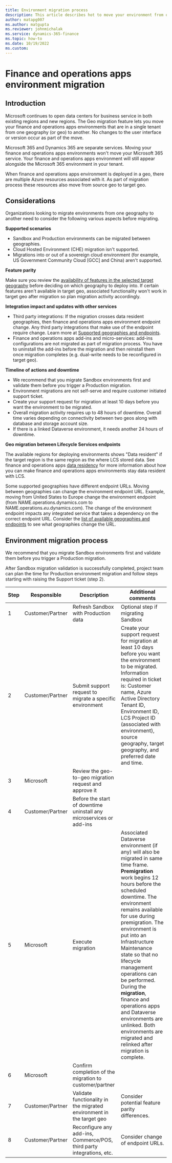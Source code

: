 ```yaml
---
title: Environment migration process
description: This article describes hot to move your environment from one geography to another.
author: matapg007
ms.author: matgupta
ms.reviewer: johnmichalak
ms.service: dynamics-365-finance
ms.topic: how-to
ms.date: 10/19/2022
ms.custom:
---
```


# Finance and operations apps environment migration

## Introduction

Microsoft continues to open data centers for business service in both existing regions and new regions. The Geo migration feature lets you move your finance and operations apps environments that are in a single tenant from one geography (or geo) to another. No changes to the user interface or version occur as part of the move.

Microsoft 365 and Dynamics 365 are separate services. Moving your finance and operations apps environments won't move your Microsoft 365 service. Your finance and operations apps environment will still appear alongside the Microsoft 365 environment in your tenant.

When finance and operations apps environment is deployed in a geo, there are multiple Azure resources associated with it. As part of migration process these resources also move from source geo to target geo.

## Considerations
Organizations looking to migrate environments from one geography to another need to consider the following various aspects before migrating.

**Supported scenarios**

- Sandbox and Production environments can be migrated between geographies. 
- Cloud Hosted Environment (CHE) migration isn't supported.
- Migrations into or out of a sovereign cloud environment (for example, US Government Community Cloud [GCC] and China) aren't supported.

**Feature parity**

Make sure you review the [availability of features in the selected target geography](deployment-options-geo.md#feature-availability-across-geographies) before deciding on which geography to deploy into. If certain features aren't available in target geo, associated functionality won't work in target geo after migration so plan migration activity accordingly.

**Integration impact and updates with other services**

- Third party integrations: If the migration crosses data resident geographies, then finance and operations apps environment endpoint change. Any third party integrations that make use of the endpoint require change. Learn more at [Supported geographies and endpoints](deployment-options-geo.md#supported-geographies-and-endpoints).
- Finance and operations apps add-ins and micro-services: add-ins configurations are not migrated as part of migration process. You have to uninstall the add-ins before the migration and then reinstall them once migration completes (e.g. dual-write needs to be reconfigured in target geo).

**Timeline of actions and downtime**

- We recommend that you migrate Sandbox environments first and validate them before you trigger a Production migration.
- Environment migrations are not self-serve and require customer initiated support ticket.
- Create your support request for migration at least 10 days before you want the environment to be migrated.
- Overall migration activity requires up to 48 hours of downtime. Overall time varies depending on connectivity between two geos along with database and storage account size.
- If there is a linked Dataverse environment, it needs another 24 hours of downtime.

**Geo migration between Lifecycle Services endpoints**

The available regions for deploying environments shows "Data resident" if the target region is the same region as the where LCS stored data. See finance and operations apps [data residency](deployment-options-geo.md#data-residency) for more information about how you can make finance and operations apps environments stay data resident with LCS. 

Some supported geographies have different endpoint URLs. Moving between geographies can change the environment endpoint URL. Example, moving from United States to Europe change the environment endpoint (from NAME.operations.dynamics.com to NAME.operations._eu_.dynamics.com). The change of the environment endpoint impacts any integrated service that takes a dependency on the correct endpoint URL. Consider the [list of available geographies and endpoints](deployment-options-geo.md#supported-geographies-and-endpoints) to see what geographies change the URL. 

## Environment migration process

We recommend that you migrate Sandbox environments first and validate them before you trigger a Production migration.

After Sandbox migration validation is successfully completed, project team can plan the time for Production environment migration and follow steps starting with raising the Support ticket (step 2). 

| **Step** | **Responsible** | **Description** | **Additional comments** |
|------|-------------|-------------|---------------------|
|1|Customer/Partner|Refresh Sandbox with Production data|Optional step if migrating Sandbox|
|2|Customer/Partner|Submit support request to migrate a specific environment|Create your support request for migration at least 10 days before you want the environment to be migrated. Information required in ticket is: Customer name, Azure Active Directory Tenant ID, Environment ID, LCS Project ID (associated with environment), source geography, target geography, and preferred date and time.|
|3|Microsoft|Review the geo-to-geo migration request and approve it||
|4|Customer/Partner|Before the start of downtime uninstall any microservices or add-ins||
|5|Microsoft|Execute migration|Associated Dataverse environment (if any) will also be migrated in same time frame. **Premigration** work begins 12 hours before the scheduled downtime. The environment remains available for use during premigration. The environment is put into an Infrastructure Maintenance state so that no lifecycle management operations can be performed. During the **migration**, finance and operations apps and Dataverse environments are unlinked. Both environments are migrated and relinked after migration is complete.|
|6|Microsoft|Confirm completion of the migration to customer/partner||
|7|Customer/Partner|Validate functionality in the migrated environment in the target geo|Consider potential feature parity differences.|
|8|Customer/Partner|Reconfigure any add-ins, Commerce/POS, third party integrations, etc.|Consider change of endpoint URLs.|
